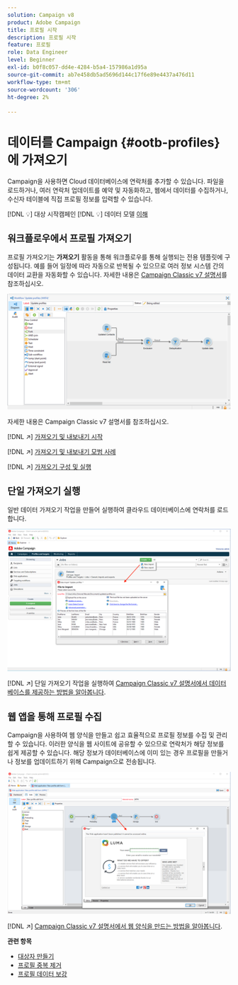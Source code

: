 ```yaml
---
solution: Campaign v8
product: Adobe Campaign
title: 프로필 시작
description: 프로필 시작
feature: 프로필
role: Data Engineer
level: Beginner
exl-id: b0f8c057-dd4e-4284-b5a4-157986a1d95a
source-git-commit: ab7e458db5ad5696d144c17f6e89e4437a476d11
workflow-type: tm+mt
source-wordcount: '306'
ht-degree: 2%

---
```


# 데이터를 Campaign {#ootb-profiles}에 가져오기

Campaign을 사용하면 Cloud 데이터베이스에 연락처를 추가할 수 있습니다. 파일을 로드하거나, 여러 연락처 업데이트를 예약 및 자동화하고, 웹에서 데이터를 수집하거나, 수신자 테이블에 직접 프로필 정보를 입력할 수 있습니다.

[!DNL :bulb:] 대상 시작캠페인  [](audiences.md)
[!DNL :bulb:] 데이터 모델  [이해](../dev/datamodel.md)

## 워크플로우에서 프로필 가져오기

프로필 가져오기는 **가져오기** 활동을 통해 워크플로우를 통해 실행되는 전용 템플릿에 구성됩니다. 예를 들어 일정에 따라 자동으로 반복될 수 있으므로 여러 정보 시스템 간의 데이터 교환을 자동화할 수 있습니다. 자세한 내용은 [Campaign Classic v7 설명서](https://experienceleague.adobe.com/docs/campaign-classic/using/getting-started/importing-and-exporting-data/import-export-workflows.html)를 참조하십시오.

![](assets/import-wf.png)

자세한 내용은 Campaign Classic v7 설명서를 참조하십시오.

[!DNL :arrow_upper_right:] [가져오기 및 내보내기 시작](https://experienceleague.adobe.com/docs/campaign-classic/using/getting-started/importing-and-exporting-data/get-started-data-import-export.html)

[!DNL :arrow_upper_right:] [가져오기 및 내보내기 모범 사례](https://experienceleague.adobe.com/docs/campaign-classic/using/getting-started/importing-and-exporting-data/best-practices/import-export-best-practices.html)

[!DNL :arrow_upper_right:] [가져오기 구성 및 실행](https://experienceleague.adobe.com/docs/campaign-classic/using/getting-started/importing-and-exporting-data/generic-imports-exports/executing-import-jobs.html)

## 단일 가져오기 실행

일반 데이터 가져오기 작업을 만들어 실행하여 클라우드 데이터베이스에 연락처를 로드합니다.

![](assets/new-import.png)

[!DNL :arrow_upper_right:] 단일 가져오기 작업을 실행하여  [Campaign Classic v7 설명서에서 데이터베이스를 제공하는 방법을 알아봅니다](https://experienceleague.adobe.com/docs/campaign-classic/using/getting-started/importing-and-exporting-data/generic-imports-exports/about-generic-imports-exports.html).

## 웹 앱을 통해 프로필 수집

Campaign을 사용하여 웹 양식을 만들고 쉽고 효율적으로 프로필 정보를 수집 및 관리할 수 있습니다. 이러한 양식을 웹 사이트에 공유할 수 있으므로 연락처가 해당 정보를 쉽게 제공할 수 있습니다. 해당 정보가 데이터베이스에 이미 있는 경우 프로필을 만들거나 정보를 업데이트하기 위해 Campaign으로 전송됩니다.

![](assets/web-form-page.png)

[!DNL :arrow_upper_right:]  [Campaign Classic v7 설명서에서 웹 양식을 만드는 방법을 알아봅니다](https://experienceleague.adobe.com/docs/campaign-classic/using/designing-content/web-forms/about-web-forms.html).

**관련 항목**

* [대상자 만들기](audiences.md)
* [프로필 중복 제거](https://experienceleague.adobe.com/docs/campaign-classic/using/automating-with-workflows/use-cases/data-management/deduplication-merge.html)
* [프로필 데이터 보강](https://experienceleague.adobe.com/docs/campaign-classic/using/automating-with-workflows/use-cases/data-management/enriching-data.html)
